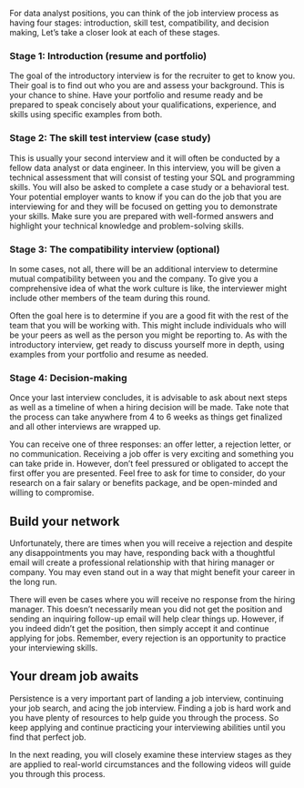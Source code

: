 For data analyst positions, you can think of the job interview process as having four stages: introduction, skill test, compatibility, and decision making, Let’s take a closer look at each of these stages.

### **Stage 1: Introduction** (resume and portfolio) 

The goal of the introductory interview is for the recruiter to get to know you. Their goal is to find out who you are and assess your background. This is your chance to shine. Have your portfolio and resume ready and be prepared to speak concisely about your qualifications, experience, and skills using specific examples from both.

### **Stage 2: The skill test interview** (case study) 

This is usually your second interview and it will often be conducted by a fellow data analyst or data engineer. In this interview, you will be given a technical assessment that will consist of testing your SQL and programming skills. You will also be asked to complete a case study or a behavioral test. Your potential employer wants to know if you can do the job that you are interviewing for and they will be focused on getting you to demonstrate your skills. Make sure you are prepared with well-formed answers and highlight your technical knowledge and problem-solving skills. 

### **Stage 3: The compatibility interview** (optional)

In some cases, not all, there will be an additional interview to determine mutual compatibility between you and the company. To give you a comprehensive idea of what the work culture is like, the interviewer might include other members of the team during this round.

Often the goal here is to determine if you are a good fit with the rest of the team that you will be working with. This might include individuals who will be your peers as well as the person you might be reporting to. As with the introductory interview, get ready to discuss yourself more in depth, using examples from your portfolio and resume as needed.

### **Stage 4: Decision-making**

Once your last interview concludes, it is advisable to ask about next steps as well as a timeline of when a hiring decision will be made. Take note that the process can take anywhere from 4 to 6 weeks as things get finalized and all other interviews are wrapped up. 

You can receive one of three responses: an offer letter, a rejection letter, or no communication. Receiving a job offer is very exciting and something you can take pride in. However, don’t feel pressured or obligated to accept the first offer you are presented. Feel free to ask for time to consider, do your research on a fair salary or benefits package, and be open-minded and willing to compromise.

## Build your network

Unfortunately, there are times when you will receive a rejection and despite any disappointments you may have, responding back with a thoughtful email will create a professional relationship with that hiring manager or company. You may even stand out in a way that might benefit your career in the long run. 

There will even be cases where you will receive no response from the hiring manager. This doesn’t necessarily mean you did not get the position and sending an inquiring follow-up email will help clear things up. However, if you indeed didn’t get the position, then simply accept it and continue applying for jobs. Remember, every rejection is an opportunity to practice your interviewing skills.

## Your dream job awaits

Persistence is a very important part of landing a job interview, continuing your job search, and acing the job interview. Finding a job is hard work and you have plenty of resources to help guide you through the process. So keep applying and continue practicing your interviewing abilities until you find that perfect job.

In the next reading, you will closely examine these interview stages as they are applied to real-world circumstances and the following videos will guide you through this process.
